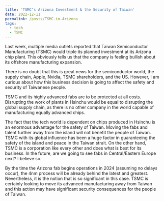 ```yaml
---
title: 'TSMC’s Arizona Investment & the Security of Taiwan'
date: 2022-12-11
permalink: /posts/TSMC-in-Arizona
tags:
  - tech
  - TSMC
---
```


Last week, multiple media outlets reported that Taiwan Semiconductor Manufacturing (TSMC) would triple its planned investment at its Arizona chip plant. This obviously tells us that the company is feeling bullish about its offshore manufacturing expansion.

There is no doubt that this is great news for the semiconductor world, the supply chain, Apple, Nvidia, TSMC shareholders, and the US. However, I am curious about how this business decision is going to affect the safety and security of Taiwanese people.

TSMC and its highly advanced fabs are to be protected at all costs. Disrupting the work of plants in Hsinchu would be equal to disrupting the global supply chain, as there is no other company in the world capable of manufacturing equally advanced chips.

The fact that the tech world is dependent on chips produced in Hsinchu is an enormous advantage for the safety of Taiwan. Moving the fabs and talent further away from the island will not benefit the people of Taiwan. TSMC with its global influence has been a huge factor in guaranteeing the safety of the island and peace in the Taiwan strait. On the other hand, TSMC is a corporation like every other and does what is best for its business. In the future, are we going to see fabs in Central/Eastern Europe next? I believe so.

By the time the Arizona fab begins operations in 2024 (assuming no delays occur), the 4nm process will be already behind the latest and greatest. Nevertheless, it is the notion that is so significant in this case. TSMC is certainly looking to move its advanced manufacturing away from Taiwan and this action may have significant security consequences for the people of Taiwan.